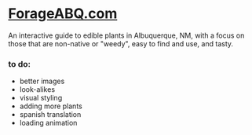 # [ForageABQ.com](https://forageabq.com/)

An interactive guide to edible plants in Albuquerque, NM, with a focus on those that are non-native or "weedy", easy to find and use, and tasty.

### to do:

-   better images
-   look-alikes
-   visual styling
-   adding more plants
-   spanish translation
-   loading animation
